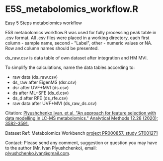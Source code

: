 # E5S_metabolomics_workflow.R
Easy 5 Steps metabolomics workflow

E5S metabolomics workflow.R was used for fully processing peak table in .csv format. All .csv files were placed in a working directory, each first column - sample name, second - "Label", other - numeric values or NA. Row and column names should be presented.

ds_raw.csv is data table of own dataset after integration and HM MVI.

To simplify the calculations, name the data tables according to:
- raw data (ds_raw.csv)
- ds_raw after EigenMS (dsr.csv)
- dsr after UVF+MVI (ds.csv)
- ds after ML+SFE (ds_d.csv)
- ds_d after RFE (ds_rfe.csv)
- raw data after UVF+MVI (ds_raw_ds.csv)

Citation:
[Plyushchenko Ivan, et al. "An approach for feature selection with data modelling in LC-MS metabolomics." Analytical Methods 12.28 (2020): 3582-3591.](https://pubs.rsc.org/en/content/articlelanding/2020/ay/d0ay00204f#!divAbstract)

Dataset Ref:
Metabolomics Workbench [project PR000857, study ST001271](https://www.metabolomicsworkbench.org/data/DRCCMetadata.php?Mode=Project&ProjectID=PR000857)

Contact:
Please send any comment, suggestion or question you may have to the author (Mr. Ivan Plyushchenko), email: plyushchenko.ivan@gmail.com.

